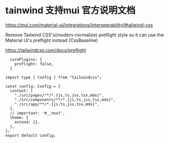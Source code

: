 # tainwind 支持mui 官方说明文档
https://mui.com/material-ui/integrations/interoperability/#tailwind-css


Remove Tailwind CSS's(modern-normalize) preflight style so it can use the Material UI's preflight instead (CssBaseline)

https://tailwindcss.com/docs/preflight

```
  corePlugins: {
    preflight: false,
  }
```
```
import type { Config } from "tailwindcss";

const config: Config = {
  content: [
    "./src/pages/**/*.{js,ts,jsx,tsx,mdx}",
    "./src/components/**/*.{js,ts,jsx,tsx,mdx}",
    "./src/app/**/*.{js,ts,jsx,tsx,mdx}",
  ],
  // important: '#__next',
  theme: {
    extend: {},
  },  
};
export default config;
```